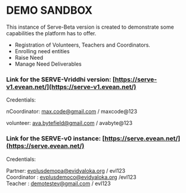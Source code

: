# DEMO SANDBOX

This instance of Serve-Beta version is created to demonstrate some capabilities the platform has to offer.&#x20;

* Registration of Volunteers, Teachers and Coordinators.&#x20;
* Enrolling need entities
* Raise Need
* Manage Need Deliverables

### Link for the SERVE-Vriddhi version: [https://serve-v1.evean.net/](https://serve-v1.evean.net/)

Credentials:&#x20;

nCoordinator: max.code@gmail.com / maxcode@123

volunteer: ava.bytefield@gmail.com / avabyte@123



### Link for the SERVE-v0 instance: [https://serve.evean.net/](https://serve.evean.net/)

Credentials:

Partner: [evplusdemopa@evidyaloka.org](mailto:evplusdemopa@evidyaloka.org) / evl123\
Coordinator : [evplusdemoco@evidyaloka.org](mailto:evplusdemoco@evidyaloka.org) /evl123\
Teacher : [demotestev@gmail.com](mailto:demotestev@gmail.com) / evl123

&#x20;

